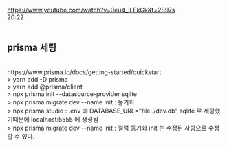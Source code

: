 https://www.youtube.com/watch?v=0eu4_lLFkGk&t=2897s
<br />
20:22
<br />
<br />
## prisma  세팅 
<br />
https://www.prisma.io/docs/getting-started/quickstart
<br />
> yarn add -D prisma <br />
> yarn add @prisma/client <br />
> npx prisma init --datasource-provider sqlite <br />
> npx prisma migrate dev --name init  : 동기화  <br />
> npx prisma studio : .env 에 DATABASE_URL="file:./dev.db" sqlite 로 세팅했기때문에 localhost:5555 에 생성됨 <br />
> npx prisma migrate dev --name init  :  컬럼 동기화 init 는 수정된 사항으로 수정할 수 있다.


<br />
